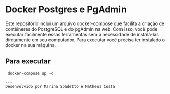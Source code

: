 # Docker Postgres e PgAdmin

Este repositório inclui um arquivo docker-compose que facilita a criação de contêineres do PostgreSQL e do pgAdmin na web. Com isso, você pode executar facilmente essas ferramentas sem a necessidade de instalá-las diretamente em seu computador.
Para executar você precisa ter instalado o docker na sua máquina.


## Para executar
```
 docker-compose up -d

---
Desenvolvido por Marina Spadetto e Matheus Costa
